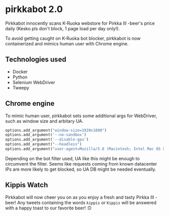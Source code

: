 # pirkkabot 2.0

Pirkkabot innocently scans K-Ruoka webstore for Pirkka III -beer's price daily (Kesko pls don't block, 1 page load per day only!).

To avoid getting caught on K-Ruoka bot blocker, pirkkabot is now containerized and mimics human user with Chrome engine. 

## Technologies used

- Docker
- Python
- Selenium WebDriver
- Tweepy

## Chrome engine

To mimic human user, pirkkabot sets some additional args for WebDriver, such as window size and arbitary UA.

```python
options.add_argument("window-size=1920x1080")
options.add_argument('--no-sandbox')
options.add_argument('--disable-gpu')
options.add_argument("--headless")
options.add_argument("user-agent=Mozilla/5.0 (Macintosh; Intel Mac OS X 10_14_2) AppleWebKit/537.36 (KHTML, like Gecko) Chrome/75.0.3770.100 Safari/537.36")

```

Depending on the bot filter used, UA like this might be enough to circumvent the filter. Seems like requests coming from known datacenter IPs are more likely to get blocked, so UA DB might be needed eventually.

## Kippis Watch

Pirkkabot will now cheer you on as you enjoy a fresh and tasty Pirkka III -beer! Any tweets containing the words ``kippis`` or ``Kippis`` will be answered with a happy toast to our favorite beer! :D
